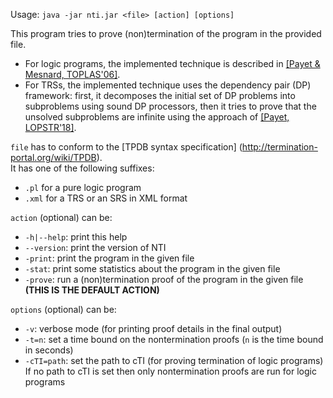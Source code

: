 Usage: `java -jar nti.jar <file> [action] [options]`

This program tries to prove (non)termination of the program in the provided file.
- For logic programs, the implemented technique is described in
[[Payet & Mesnard, TOPLAS'06]](http://lim.univ-reunion.fr/staff/epayet/Research/Resources/toplas06.pdf).
- For TRSs, the implemented technique uses the dependency pair (DP) framework:
first, it decomposes the initial set of DP problems into subproblems using
sound DP processors, then it tries to prove that the unsolved subproblems
are infinite using the approach of [[Payet, LOPSTR'18]](http://arxiv.org/abs/1808.05065).

`file` has to conform to the [TPDB syntax specification]
(http://termination-portal.org/wiki/TPDB).   
It has one of the following suffixes:
- `.pl` for a pure logic program
- `.xml` for a TRS or an SRS in XML format

`action` (optional) can be:
- `-h|--help`: print this help
- `--version`: print the version of NTI
- `-print`: print the program in the given file
- `-stat`: print some statistics about the program in the given file
- `-prove`: run a (non)termination proof of the program in the given file
**(THIS IS THE DEFAULT ACTION)**

`options` (optional) can be:
- `-v`: verbose mode (for printing proof details in the final output)
- `-t=n`: set a time bound on the nontermination proofs (`n` is the time bound in seconds)
- `-cTI=path`: set the path to cTI (for proving termination of logic programs)  
If no path to cTI is set then only nontermination proofs are run for logic programs
